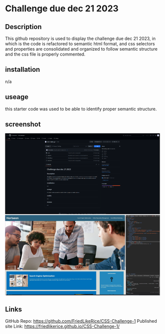 # Challenge due dec 21 2023

## Description
This github repository is used to display the challenge due dec 21 2023, in which is the code is refactored to semantic html format, and css selectors and properties are consolidated and organized to follow semantic structure and the css file is properly commented.

## installation
n/a

## useage
this starter code was used to be able to identify proper semantic structure.

## screenshot
![Alt text](image.png)
![Alt text](image-1.png)

## Links
GitHub Repo: https://github.com/FriedLikeRice/CSS-Challenge-1
Published site Link: https://friedlikerice.github.io/CSS-Challenge-1/